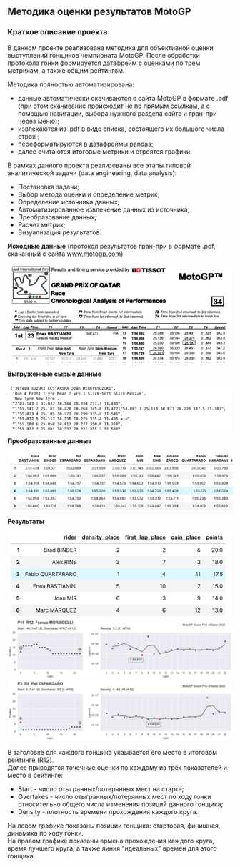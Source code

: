 ## Методика оценки результатов MotoGP

### Краткое описание проекта
 
В данном проекте реализована методика для объективной оценки выступлений гонщиков чемпионата MotoGP. После обработки протокола гонки формируется датафрейм с оценками по трем метрикам, а также общим рейтингом. <br>
 
Методика полностью автоматизирована:

- данные автоматически скачиваются с сайта MotoGP в формате .pdf (при этом скачивание происходит не по прямым ссылкам, а с помощью навигации, выбора нужного раздела сайта и гран-при через меню);
- извлекаются из .pdf в виде списка, состоящего их большого числа строк ;
- переформатируются в датафреймы pandas;
- далее считаются итоговые метрики и строятся графики.

В рамках данного проекта реализованы все этапы типовой аналитической задачи (data engineering, data analysis):

- Постановка задачи;
- Выбор метода оценки и определение метрик;
- Определение источника данных;
- Автоматизированное извлечение данных из источника;
- Преобразование данных;
- Расчет метрик;
- Визуализация результатов.
 
**Исходные данные** (протокол результатов гран-при в формате .pdf, скачанный с сайта www.motogp.com)

<img src='images/scr1.png'>

**Выгруженные сырые данные**

<img src='images/scr2.png'>

**Преобразованные данные**

<img src='images/scr3.png'>

**Результаты** 

<img src='images/scr4.png'>

<br>

<img src='images/2022_qatar_franco_morbidelli.png'>

<img src='images/2022_qatar_pol_espargaro.png'>

В заголовке для каждого гонщика укаывается его место в итоговом рейтинге (R12). <br>
Далее приводятся точечные оценки по каждому из трёх показателей и место в рейтинге:

- Start - число отыгранных/потерянных мест на старте;
- Overtakes - число отыгранных/потерянных мест по ходу гонки относительно общего числа изменения позиций данного гонщика;
- Density - плотность времени прохождения каждого круга.

На левом графике показаны позиции гонщика: стартовая, финишная, динамика по ходу гонки. <br>
На правом графике показаны врмена прохождения каждого круга, время лучшего круга, а также линия "идеальных" времен для этого гонщика.
